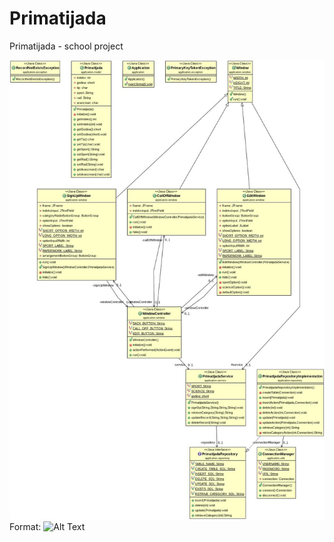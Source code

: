 # Primatijada
Primatijada - school project

![UML Diagram](UMLdijagram.jpg)
Format: ![Alt Text](url)






